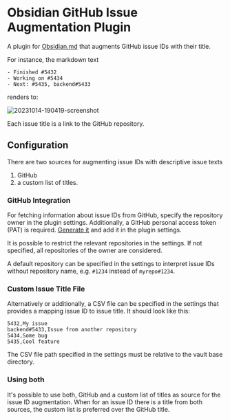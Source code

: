 # Obsidian GitHub Issue Augmentation Plugin

A plugin for [Obsidian.md](https://obsidian.md/) that augments GitHub issue IDs with their title.

For instance, the markdown text

```
- Finished #5432
- Working on #5434
- Next: #5435, backend#5433
```

renders to:

![20231014-190419-screenshot](https://github.com/samprintz/obsidian-issue-augmentation-plugin/assets/7581457/06bb2123-ef86-4175-834a-8fa29767f260)

Each issue title is a link to the GitHub repository.

## Configuration

There are two sources for augmenting issue IDs with descriptive issue texts

1. GitHub
2. a custom list of titles.

### GitHub Integration

For fetching information about issue IDs from GitHub,
specify the repository owner in the plugin settings.
Additionally, a GitHub personal access token (PAT) is required.
[Generate it](https://docs.github.com/en/authentication/keeping-your-account-and-data-secure/creating-a-personal-access-token) and add it in the plugin settings.

It is possible to restrict the relevant repositories in the settings.
If not specified, all repositories of the owner are considered.

A default repository can be specified in the settings
to interpret issue IDs without repository name,
e.g. `#1234` instead of `myrepo#1234`.

### Custom Issue Title File

Alternatively or additionally, a CSV file can be specified in the settings
that provides a mapping issue ID to issue title.
It should look like this:

```
5432,My issue
backend#5433,Issue from another repository
5434,Some bug
5435,Cool feature
```

The CSV file path specified in the settings must be relative to the vault base directory.

### Using both

It's possible to use both, GitHub and a custom list of titles as source for the issue ID augmentation.
When for an issue ID there is a title from both sources, the custom list is preferred over the GitHub title.

